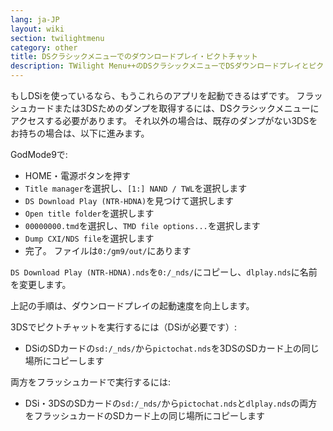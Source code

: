```yaml
---
lang: ja-JP
layout: wiki
section: twilightmenu
category: other
title: DSクラシックメニューでのダウンロードプレイ・ピクトチャット
description: TWilight Menu++のDSクラシックメニューでDSダウンロードプレイとピクトチャットを取得する方法
---
```


もしDSiを使っているなら、もうこれらのアプリを起動できるはずです。 フラッシュカードまたは3DSためのダンプを取得するには、DSクラシックメニューにアクセスする必要があります。 それ以外の場合は、既存のダンプがない3DSをお持ちの場合は、以下に進みます。

GodMode9で:
- HOME・電源ボタンを押す
- `Title manager`を選択し、`[1:] NAND / TWL`を選択します
- `DS Download Play (NTR-HDNA)`を見つけて選択します
- `Open title folder`を選択します
- `00000000.tmd`を選択し、`TMD file options...`を選択します
- `Dump CXI/NDS file`を選択します
- 完了。 ファイルは`0:/gm9/out/`にあります

`DS Download Play (NTR-HDNA).nds`を`0:/_nds/`にコピーし、`dlplay.nds`に名前を変更します。

上記の手順は、ダウンロードプレイの起動速度を向上します。

3DSでピクトチャットを実行するには（DSiが必要です）:
- DSiのSDカードの`sd:/_nds/`から`pictochat.nds`を3DSのSDカード上の同じ場所にコピーします

両方をフラッシュカードで実行するには:
- DSi・3DSのSDカードの`sd:/_nds/`から`pictochat.nds`と`dlplay.nds`の両方をフラッシュカードのSDカード上の同じ場所にコピーします